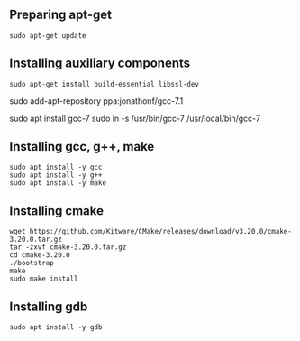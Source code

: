 ## Preparing apt-get
```
sudo apt-get update
```

## Installing auxiliary components
```
sudo apt-get install build-essential libssl-dev
```

sudo add-apt-repository ppa:jonathonf/gcc-7.1

sudo apt install gcc-7
sudo ln -s /usr/bin/gcc-7 /usr/local/bin/gcc-7

## Installing gcc, g++, make
```
sudo apt install -y gcc
sudo apt install -y g++
sudo apt install -y make
```

## Installing cmake
```
wget https://github.com/Kitware/CMake/releases/download/v3.20.0/cmake-3.20.0.tar.gz
tar -zxvf cmake-3.20.0.tar.gz
cd cmake-3.20.0
./bootstrap
make
sudo make install
```

## Installing gdb
```
sudo apt install -y gdb
```
